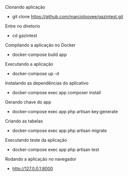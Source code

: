 Clonando aplicação
- git clone https://github.com/marcioloovee/gazintest.git

Entre no diretorio
- cd gazintest

Compilando a aplicação no Docker
- docker-compose build app

Executando a aplicação
- docker-compose up -d

Instalando as dependências do aplicativo
- docker-compose exec app composer install

Gerando chave do app
- docker-compose exec app php artisan key:generate

Criando as tabelas
- docker-compose exec app php artisan migrate

Executando teste da aplicação
- docker-compose exec app php artisan test

Rodando a aplicação no navegador
- http://127.0.0.1:8000
